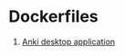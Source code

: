# Dockerfiles

1. [Anki desktop application](https://github.com/MetalGuardian/dockerfiles/tree/master/anki)
